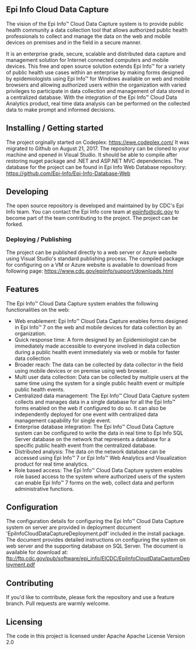## Epi Info Cloud Data Capture
The vision of the Epi Info™ Cloud Data Capture system is to provide public health 
community a data collection tool that allows authorized public health professionals 
to collect and manage the data on the web and mobile devices on premises and in the 
field in a secure manner.

It is an enterprise grade, secure, scalable and distributed data capture and management 
solution for Internet connected computers and mobile devices. This free and open source 
solution extends Epi Info™ for a variety of public health use cases within an enterprise 
by making forms designed by epidemiologists using Epi Info™ for Windows available on web 
and mobile browsers and allowing authorized users within the organization with varied 
privileges to participate in data collection and management of data stored in a centralized 
database. With the integration of the Epi Info™ Cloud Data Analytics product, real time 
data analysis can be performed on the collected data to make prompt and informed decisions.


## Installing / Getting started
The project orginally started on Codeplex: https://ewe.codeplex.com/
It was migrated to Github on August 21, 2017. 
The repository can be cloned to your machine and opened in Visual Studio. It should be 
able to compile after restoring nuget package and .NET and ASP.NET MVC dependencies.
The database for the project can be found in Epi Info Web Database repository:
https://github.com/Epi-Info/Epi-Info-Database-Web

## Developing
The open source repository is developed and maintained by by CDC's Epi Info team. 
You can contact the Epi Info core team at epiinfo@cdc.gov to become part of the 
team contributing to the project. The project can be forked.

### Deploying / Publishing
The project can be published directly to a web server or Azure website using 
Visual Studio's standard publishing process.
The compiled package for configuring on a VM or Azure website is available to 
download from following page: 
https://www.cdc.gov/epiinfo/support/downloads.html


## Features
The Epi Info™ Cloud Data Capture system enables the following functionalities on the web:
-	Web enablement: Epi Info™ Cloud Data Capture enables forms designed in Epi Info™ 7 on 
	the web and mobile devices for data collection by an organization.
-	Quick response time: A form designed by an Epidemiologist can be immediately made 
	accessible to everyone involved in data collection during a public health event 
	immediately via web or mobile for faster data collection
-	Broader reach: The data can be collected by data collector in the field using mobile 
	devices or on premise using web browser.
-	Multi user data collection: Data can be collected by multiple users at the same time 
	using the system for a single public health event or multiple public health events.
-	Centralized data management: The Epi Info™ Cloud Data Capture system collects and manages 
	data in a single database for all the Epi Info™ forms enabled on the web if configured to 
	do so. It can also be independently deployed for one event with centralized data management 
	capability for single event.
-	Enterprise database integration: The Epi Info™ Cloud Data Capture system can be configured 
	to write the data in real time to Epi Info SQL Server database on the network that represents 
	a database for a specific public health event from the centralized database.
-	Distributed analysis: The data on the network database can be accessed using Epi Info™ 7 or 
	Epi Info™ Web Analytics and Visualization product for real time analytics.
-	Role based access: The Epi Info™ Cloud Data Capture system enables role based access to the 
	system where authorized users of the system can enable Epi Info™ 7 forms on the web, collect 
	data and perform administrative functions.

## Configuration
The configuration details for configuring the Epi Info™ Cloud Data Capture system on server are 
provided in deployment document 'EpiInfoCloudDataCaptureDeployment.pdf' included in the install 
package. The document provides detailed instructions on configuring the system on web server and
the supporting database on SQL Server. The document is available for download at:
ftp://ftp.cdc.gov/pub/software/epi_info/EICDC/EpiInfoCloudDataCaptureDeployment.pdf

## Contributing
If you'd like to contribute, please fork the repository and use a feature
branch. Pull requests are warmly welcome.

## Licensing
The code in this project is licensed under Apache Apache License Version 2.0
